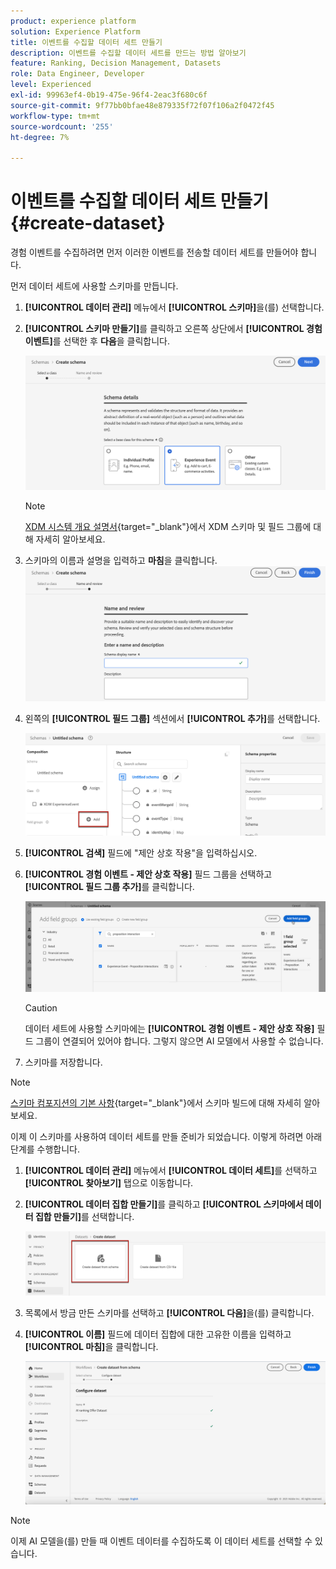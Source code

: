 ```yaml
---
product: experience platform
solution: Experience Platform
title: 이벤트를 수집할 데이터 세트 만들기
description: 이벤트를 수집할 데이터 세트를 만드는 방법 알아보기
feature: Ranking, Decision Management, Datasets
role: Data Engineer, Developer
level: Experienced
exl-id: 99963ef4-0b19-475e-96f4-2eac3f680c6f
source-git-commit: 9f77bb0bfae48e879335f72f07f106a2f0472f45
workflow-type: tm+mt
source-wordcount: '255'
ht-degree: 7%

---
```


# 이벤트를 수집할 데이터 세트 만들기 {#create-dataset}

경험 이벤트를 수집하려면 먼저 이러한 이벤트를 전송할 데이터 세트를 만들어야 합니다.

먼저 데이터 세트에 사용할 스키마를 만듭니다.

1. **[!UICONTROL 데이터 관리]** 메뉴에서 **[!UICONTROL 스키마]**&#x200B;을(를) 선택합니다.

1. **[!UICONTROL 스키마 만들기]**&#x200B;를 클릭하고 오른쪽 상단에서 **[!UICONTROL 경험 이벤트]**&#x200B;를 선택한 후 **다음**&#x200B;을 클릭합니다.

   ![](../../offers/assets/ai-ranking-xdm-event.png)

   >[!NOTE]
   >
   >[XDM 시스템 개요 설명서](https://experienceleague.adobe.com/docs/experience-platform/xdm/home.html?lang=ko-KR){target="_blank"}에서 XDM 스키마 및 필드 그룹에 대해 자세히 알아보세요.

1. 스키마의 이름과 설명을 입력하고 **마침**을 클릭합니다.
   ![](../../offers/assets/ai-ranking-xdm-event-2.png)

1. 왼쪽의 **[!UICONTROL 필드 그룹]** 섹션에서 **[!UICONTROL 추가]**&#x200B;를 선택합니다.

   ![](../../offers/assets/ai-ranking-fields-groups.png)

1. **[!UICONTROL 검색]** 필드에 &quot;제안 상호 작용&quot;을 입력하십시오.

1. **[!UICONTROL 경험 이벤트 - 제안 상호 작용]** 필드 그룹을 선택하고 **[!UICONTROL 필드 그룹 추가]**&#x200B;를 클릭합니다.

   ![](../../offers/assets/ai-ranking-add-field-group.png)

   >[!CAUTION]
   >
   >데이터 세트에 사용할 스키마에는 **[!UICONTROL 경험 이벤트 - 제안 상호 작용]** 필드 그룹이 연결되어 있어야 합니다. 그렇지 않으면 AI 모델에서 사용할 수 없습니다.

1. 스키마를 저장합니다.

>[!NOTE]
>
>[스키마 컴포지션의 기본 사항](https://experienceleague.adobe.com/docs/experience-platform/xdm/schema/composition.html#understanding-schemas){target="_blank"}에서 스키마 빌드에 대해 자세히 알아보세요.

이제 이 스키마를 사용하여 데이터 세트를 만들 준비가 되었습니다. 이렇게 하려면 아래 단계를 수행합니다.

1. **[!UICONTROL 데이터 관리]** 메뉴에서 **[!UICONTROL 데이터 세트]**&#x200B;를 선택하고 **[!UICONTROL 찾아보기]** 탭으로 이동합니다.

1. **[!UICONTROL 데이터 집합 만들기]**&#x200B;를 클릭하고 **[!UICONTROL 스키마에서 데이터 집합 만들기]**&#x200B;를 선택합니다.

   ![](../../offers/assets/ai-ranking-create-dataset-from-schema.png)

1. 목록에서 방금 만든 스키마를 선택하고 **[!UICONTROL 다음]**&#x200B;을(를) 클릭합니다.

1. **[!UICONTROL 이름]** 필드에 데이터 집합에 대한 고유한 이름을 입력하고 **[!UICONTROL 마침]**&#x200B;을 클릭합니다.

   ![](../../offers/assets/ai-ranking-dataset-name.png)

>[!NOTE]
>
>이제 AI 모델<!--add link to Creat AI models section-->을(를) 만들 때 이벤트 데이터를 수집하도록 이 데이터 세트를 선택할 수 있습니다.

